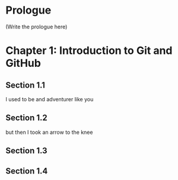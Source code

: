 # Prologue
(Write the prologue here)
# Chapter 1: Introduction to Git and GitHub
## Section 1.1
I used to be and adventurer like you
## Section 1.2
but then I took an arrow to the knee
## Section 1.3
## Section 1.4